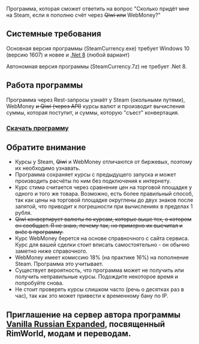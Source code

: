 Программа, которая сможет ответить на вопрос "Сколько придёт мне на Steam, если я пополню счёт через ~~Qiwi или~~ WebMoney?"

## Системные требования
Основная версия программы (SteamCurrency.exe) требует Windows 10 (версию 1607) и новее и [.Net 8](https://dotnet.microsoft.com/en-us/download) (любой вариант)

Автономная версия программы (SteamCurrency.7z) не требует .Net 8.

## Работа программы
Программа через Rest-запросы узнаёт у Steam (окольными путями), WebMoney ~~и Qiwi (через API)~~ курсы валют и производит вычисления суммы, которая поступит, и суммы, которую "съест" конвертация.
### [Скачать программу](https://github.com/OneCodeUnit/SteamCurrency/releases/latest)

## Обратите внимание
+ Курсы у Steam, ~~Qiwi~~ и WebMoney отличаются от биржевых, поэтому их необходимо узнавать.
+ Программа сохраняет курсы с предыдущего запуска и может производить расчёты по ним без подключения к интернету.
+ Курс стима считается через сравнение цен на торговой площадке у одного и того же товара. Возможно, есть более правильный способ, так как цены на торговой площадке округлены до двух знаков после запятой, что приводит к погрешности при вычислениях в пределах 1 рубля.
+ ~~Qiwi конвертирует валюты по курсам, которые выше тех, о котором он сообщает. Я не знаю, почему так, но примерно их высчитал и внёс в программу.~~
+ Курс WebMoney берется на основе справночного с сайта сервиса. Курс для вашей сделки стоит вписать самостоятельно - он обычно заметно ниже справочного.
+ WebMoney имеет комиссию 18% (на практике 16%) на пополнение Steam. Программа это учитывает.
+ Существует вероятность, что программа может не получить или получить неправильные курсы. Подождите некоторое время и попробуйте снова.
+ Не стоит проверять курсы слишком часто (речь о десятках раз в час), так как это может привести к временному бану по IP.

## Приглашение на сервер автора программы [Vanilla Russian Expanded](https://discord.gg/GB2e2VhgVE), посвященный RimWorld, модам и переводам.
